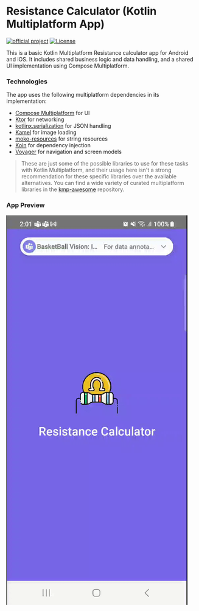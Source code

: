 # Resistance Calculator (Kotlin Multiplatform App)

[![official project](http://jb.gg/badges/official.svg)](https://confluence.jetbrains.com/display/ALL/JetBrains+on+GitHub)
[![License](https://img.shields.io/badge/License-Apache_2.0-blue.svg)](https://opensource.org/licenses/Apache-2.0)

This is a basic Kotlin Multiplatform Resistance calculator app for Android and iOS. It includes shared business logic and data handling, and a shared UI implementation using Compose Multiplatform.

### Technologies
The app uses the following multiplatform dependencies in its implementation:

- [Compose Multiplatform](https://jb.gg/compose) for UI
- [Ktor](https://ktor.io/) for networking
- [kotlinx.serialization](https://github.com/Kotlin/kotlinx.serialization) for JSON handling
- [Kamel](https://github.com/Kamel-Media/Kamel) for image loading
- [moko-resources](https://github.com/icerockdev/moko-resources) for string resources
- [Koin](https://github.com/InsertKoinIO/koin) for dependency injection
- [Voyager](https://github.com/adrielcafe/voyager) for navigation and screen models

> These are just some of the possible libraries to use for these tasks with Kotlin Multiplatform, and their usage here isn't a strong recommendation for these specific libraries over the available alternatives. You can find a wide variety of curated multiplatform libraries in the [kmp-awesome](https://github.com/terrakok/kmp-awesome) repository.

### App Preview
[![app_gif](https://github.com/Ammar-Ishfaq/ResistanceCalculator/blob/designUpdate/other_data/resitance_calculator_gif.gif)](https://drive.google.com/file/d/1JuB2kNSeYxTanYlwD0Zrf5hxYtW7TWK0/preview)

